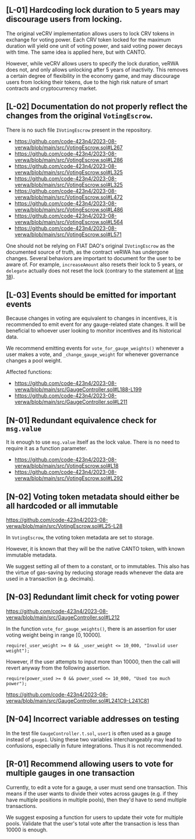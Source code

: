 ## [L-01] Hardcoding lock duration to 5 years may discourage users from locking.

The original veCRV implementation allows users to lock CRV tokens in exchange for voting power. Each CRV token locked for the maximum duration will yield one unit of voting power, and said voting power decays with time. The same idea is applied here, but with CANTO.

However, while veCRV allows users to specify the lock duration, veRWA does not, and only allows unlocking after 5 years of inactivity. This removes a certain degree of flexibility in the economy game, and may discourage users from locking their tokens, due to the high risk nature of smart contracts and cryptocurrency market. 

## [L-02] Documentation do not properly reflect the changes from the original `VotingEscrow`.

There is no such file `IVotingEscrow` present in the repository. 

- https://github.com/code-423n4/2023-08-verwa/blob/main/src/VotingEscrow.sol#L267
- https://github.com/code-423n4/2023-08-verwa/blob/main/src/VotingEscrow.sol#L286
- https://github.com/code-423n4/2023-08-verwa/blob/main/src/VotingEscrow.sol#L325
- https://github.com/code-423n4/2023-08-verwa/blob/main/src/VotingEscrow.sol#L325
- https://github.com/code-423n4/2023-08-verwa/blob/main/src/VotingEscrow.sol#L472
- https://github.com/code-423n4/2023-08-verwa/blob/main/src/VotingEscrow.sol#L486
- https://github.com/code-423n4/2023-08-verwa/blob/main/src/VotingEscrow.sol#L564
- https://github.com/code-423n4/2023-08-verwa/blob/main/src/VotingEscrow.sol#L571

One should not be relying on FIAT DAO's original `IVotingEscrow` as the documented source of truth, as the contract veRWA has undergone changes. Several behaviors are important to document for the user to be aware of. For example, `increaseAmount` also resets their lock to 5 years, or `delegate` actually does not reset the lock (contrary to the statement at [line 18](https://github.com/code-423n4/2023-08-verwa/blob/main/src/VotingEscrow.sol#L18)).

## [L-03] Events should be emitted for important events

Because changes in voting are equivalent to changes in incentives, it is recommended to emit event for any gauge-related state changes. It will be beneficial to whoever user looking to monitor incentives and its historical data.

We recommend emitting events for `vote_for_gauge_weights()` whenever a user makes a vote, and `_change_gauge_weight` for whenever governance changes a pool weight.

Affected functions: 
- https://github.com/code-423n4/2023-08-verwa/blob/main/src/GaugeController.sol#L188-L199
- https://github.com/code-423n4/2023-08-verwa/blob/main/src/GaugeController.sol#L211

## [N-01] Redundant equivalence check for `msg.value`

It is enough to use `msg.value` itself as the lock value. There is no need to require it as a function parameter.

- https://github.com/code-423n4/2023-08-verwa/blob/main/src/VotingEscrow.sol#L18
- https://github.com/code-423n4/2023-08-verwa/blob/main/src/VotingEscrow.sol#L292

## [N-02] Voting token metadata should either be all hardcoded or all immutable 

https://github.com/code-423n4/2023-08-verwa/blob/main/src/VotingEscrow.sol#L25-L28

In `VotingEscrow`, the voting token metadata are set to storage. 

However, it is known that they will be the native CANTO token, with known immutable metadata. 

We suggest setting all of them to a constant, or to immutables. This also has the virtue of gas-saving by reducing storage reads whenever the data are used in a transaction (e.g. decimals).

## [N-03] Redundant limit check for voting power

https://github.com/code-423n4/2023-08-verwa/blob/main/src/GaugeController.sol#L212

In the function `vote_for_gauge_weights()`, there is an assertion for user voting weight being in range $[0, 10000]$.

```solidity
require(_user_weight >= 0 && _user_weight <= 10_000, "Invalid user weight");
```

However, if the user attempts to input more than $10000$, then the call will revert anyway from the following assertion.

```solidity
require(power_used >= 0 && power_used <= 10_000, "Used too much power");
```

https://github.com/code-423n4/2023-08-verwa/blob/main/src/GaugeController.sol#L241C9-L241C81

## [N-04] Incorrect variable addresses on testing

In the test file `GaugeController.t.sol`, `user1` is often used as a gauge instead of `gauge1`. Using these two variables interchangeably may lead to confusions, especially in future integrations. Thus it is not recommended.

## [R-01] Recommend allowing users to vote for multiple gauges in one transaction

Currently, to edit a vote for a gauge, a user must send one transaction. This means if the user wants to divide their votes across gauges (e.g. if they have multiple positions in multiple pools), then they'd have to send multiple transactions.

We suggest exposing a function for users to update their vote for multiple pools. Validate that the user's total vote after the transaction is less than $10000$ is enough.
